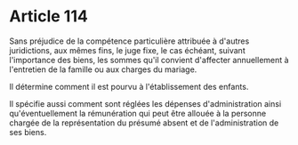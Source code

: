 # Article 114

Sans préjudice de la compétence particulière attribuée à d'autres juridictions, aux mêmes fins, le juge fixe, le cas échéant, suivant l'importance des biens, les sommes qu'il convient d'affecter annuellement à l'entretien de la famille ou aux charges du mariage.

Il détermine comment il est pourvu à l'établissement des enfants.

Il spécifie aussi comment sont réglées les dépenses d'administration ainsi qu'éventuellement la rémunération qui peut être allouée à la personne chargée de la représentation du présumé absent et de l'administration de ses biens.
